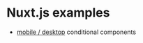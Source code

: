 # Nuxt.js examples

* [mobile / desktop](nuxtjs-examples/tree/master/mobile-desktop) conditional components

